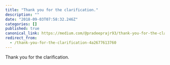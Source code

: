```yaml
---
title: "Thank you for the clarification."
description: ""
date: "2018-09-03T07:58:32.246Z"
categories: []
published: true
canonical_link: https://medium.com/@pradeeprajr93/thank-you-for-the-clarification-4a2677613760
redirect_from:
  - /thank-you-for-the-clarification-4a2677613760
---
```


Thank you for the clarification.
